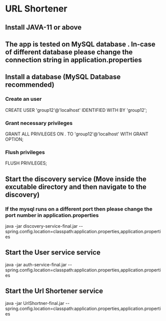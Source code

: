 # URL Shortener

## Install JAVA-11 or above

## The app is tested on MySQL database . In-case of different database please change the connection string in application.properties

## Install a database (MySQL Database recommended)
### Create an user
CREATE USER 'group12'@'localhost' IDENTIFIED WITH  BY 'group12';
### Grant necessary privileges
GRANT ALL PRIVILEGES ON *.* TO 'group12'@'localhost' WITH GRANT OPTION;

### Flush privileges
FLUSH PRIVILEGES;

## Start the discovery service (Move inside the excutable directory and then navigate to the discovery)
### If the mysql runs on a different port then please change the port number in application.properties
java -jar discovery-service-final.jar --spring.config.location=classpath:application.properties,application.properties

## Start the User service service
java -jar auth-service-final.jar --spring.config.location=classpath:application.properties,application.properties

## Start the Url Shortener service
java -jar UrlShortner-final.jar --spring.config.location=classpath:application.properties,application.properties

